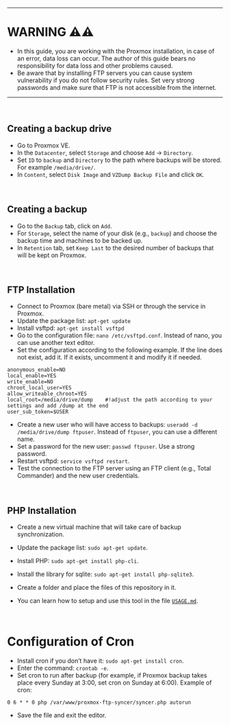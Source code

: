 
--- 

# WARNING ⚠️⚠️
- In this guide, you are working with the Proxmox installation, in case of an error, data loss can occur. The author of this guide bears no responsibility for data loss and other problems caused.
- Be aware that by installing FTP servers you can cause system vulnerability if you do not follow security rules. Set very strong passwords and make sure that FTP is not accessible from the internet.

--- 

<br>

## Creating a backup drive
- Go to Proxmox VE.
- In the `Datacenter`, select `Storage` and choose `Add` -> `Directory`.
- Set `ID` to `backup` and `Directory` to the path where backups will be stored. For example `/media/drive/`.
- In `Content`, select `Disk Image` and `VZDump Backup File` and click `OK`.


<br>

## Creating a backup
- Go to the `Backup` tab, click on `Add`.
- For `Storage`, select the name of your disk (e.g., `backup`) and choose the backup time and machines to be backed up.
- In `Retention` tab, set `Keep Last` to the desired number of backups that will be kept on Proxmox.

<br>

## FTP Installation
- Connect to Proxmox (bare metal) via SSH or through the service in Proxmox.
- Update the package list: `apt-get update`
- Install vsftpd: `apt-get install vsftpd`
- Go to the configuration file: `nano /etc/vsftpd.conf`. Instead of nano, you can use another text editor.
- Set the configuration according to the following example. If the line does not exist, add it. If it exists, uncomment it and modify it if needed.

```
anonymous_enable=NO
local_enable=YES
write_enable=NO
chroot_local_user=YES
allow_writeable_chroot=YES
local_root=/media/drive/dump    #!adjust the path according to your settings and add /dump at the end
user_sub_token=$USER
```

- Create a new user who will have access to backups: `useradd -d /media/drive/dump ftpuser`. Instead of `ftpuser`, you can use a different name.
- Set a password for the new user: `passwd ftpuser`. Use a strong password.
- Restart vsftpd: `service vsftpd restart`.
- Test the connection to the FTP server using an FTP client (e.g., Total Commander) and the new user credentials.

<br>

## PHP Installation
- Create a new virtual machine that will take care of backup synchronization.
- Update the package list: `sudo apt-get update`.
- Install PHP: `sudo apt-get install php-cli`.
- Install the library for sqlite: `sudo apt-get install php-sqlite3`.

- Create a folder and place the files of this repository in it.
- You can learn how to setup and use this tool in the file [`USAGE.md`](USAGE.md).

<br>

# Configuration of Cron

- Install cron if you don’t have it: `sudo apt-get install cron`.
- Enter the command: `crontab -e`.
- Set cron to run after backup (for example, if Proxmox backup takes place every Sunday at 3:00, set cron on Sunday at 6:00). Example of cron:
```
0 6 * * 0 php /var/www/proxmox-ftp-syncer/syncer.php autorun
```
- Save the file and exit the editor.